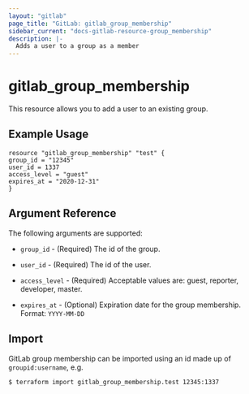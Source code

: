 ```yaml
---
layout: "gitlab"
page_title: "GitLab: gitlab_group_membership"
sidebar_current: "docs-gitlab-resource-group_membership"
description: |-
  Adds a user to a group as a member
---
```


# gitlab\_group_membership

This resource allows you to add a user to an existing group.

## Example Usage

```hcl
resource "gitlab_group_membership" "test" {
group_id = "12345"
user_id = 1337
access_level = "guest"
expires_at = "2020-12-31"
}
```

## Argument Reference

The following arguments are supported:

* `group_id` - (Required) The id of the group.

* `user_id` - (Required) The id of the user.

* `access_level` - (Required)  Acceptable values are: guest, reporter, developer, master.

* `expires_at` - (Optional) Expiration date for the group membership. Format: `YYYY-MM-DD`

## Import

GitLab group membership can be imported using an id made up of `groupid:username`, e.g.

```
$ terraform import gitlab_group_membership.test 12345:1337
```